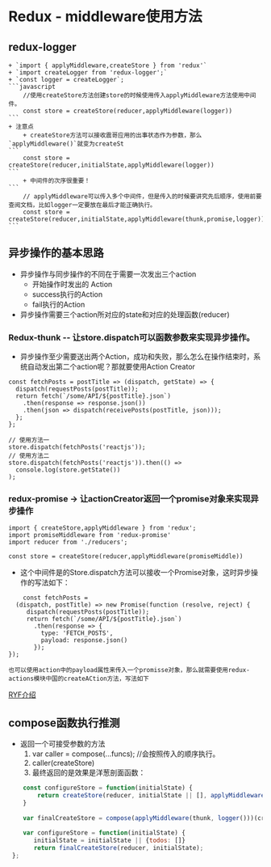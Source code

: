 # Redux - middleware使用方法

## redux-logger
> 
	+ `import { applyMiddleware,createStore } from 'redux'`
	+ `import createLogger from 'redux-logger';`
	+ `const logger = createLogger`;
	```javascript
		//使用createStore方法创建store的时候使用传入applyMiddleware方法使用中间件。
		const store = createStore(reducer,applyMiddleware(logger))
	``` 
	+ 注意点
		+ createStore方法可以接收震哥应用的出事状态作为参数，那么`applyMiddleware()`就变为createSt
	```
		const store = createStore(reducer,initialState,applyMiddleware(logger))
	```
		+ 中间件的次序很重要！
	```
		// applyMiddleware可以传入多个中间件，但是传入的时候要讲究先后顺序，使用前要查阅文档，比如logger一定要放在最后才能正确执行。
		const store = createStore(reducer,initialState,applyMiddleware(thunk,promise,logger))
	```

## 异步操作的基本思路
> 
+ 异步操作与同步操作的不同在于需要一次发出三个action
	+ 开始操作时发出的 Action
	+ success执行的Action
	+ fail执行的Action
+ 异步操作需要三个action所对应的state和对应的处理函数(reducer)

### Redux-thunk -- 让store.dispatch可以函数参数来实现异步操作。
> 
+ 异步操作至少需要送出两个Action，成功和失败，那么怎么在操作结束时，系统自动发出第二个action呢？那就要使用Action Creator
```
const fetchPosts = postTitle => (dispatch, getState) => {
  dispatch(requestPosts(postTitle));
  return fetch(`/some/API/${postTitle}.json`)
    .then(response => response.json())
    .then(json => dispatch(receivePosts(postTitle, json)));
  };
};

// 使用方法一
store.dispatch(fetchPosts('reactjs'));
// 使用方法二
store.dispatch(fetchPosts('reactjs')).then(() =>
  console.log(store.getState())
);
```

### redux-promise -> 让actionCreator返回一个promise对象来实现异步操作
> 
```
import { createStore,applyMiddleware } from 'redux';
import promiseMiddleware from 'redux-promise'
import reducer from './reducers';

const store = createStore(reducer,applyMiddleware(promiseMiddle))
```
+ 这个中间件是的Store.dispatch方法可以接收一个Promise对象，这时异步操作的写法如下：
```
	const fetchPosts = 
  (dispatch, postTitle) => new Promise(function (resolve, reject) {
     dispatch(requestPosts(postTitle));
     return fetch(`/some/API/${postTitle}.json`)
       .then(response => {
         type: 'FETCH_POSTS',
         payload: response.json()
       });
});

也可以使用action中的payload属性来传入一个promisse对象，那么就需要使用redux-actions模块中国的createACtion方法，写法如下
```
[RYF介绍](http://www.ruanyifeng.com/blog/2016/09/redux_tutorial_part_two_async_operations.html)

## compose函数执行推测
>
+ 	返回一个可接受参数的方法
	1. var caller = compose(...funcs); //会按照传入的顺序执行。
	2. caller(createStore)
	3. 最终返回的是效果是洋葱剖面函数：
```javascript
    const configureStore = function(initialState) {
        return createStore(reducer, initialState || [], applyMiddleware(thunk, logger()))
    }
    
    var finalCreateStore = compose(applyMiddleware(thunk, logger()))(createStore);
    
    var configureStore = function(initialState) {
       initialState = initialState || {todos: []}
       return finalCreateStore(reducer, initialState);
 };
```
	
	